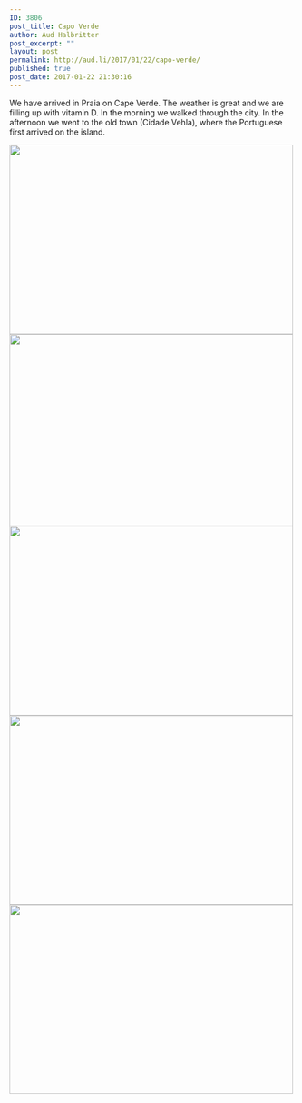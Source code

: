 ```yaml
---
ID: 3806
post_title: Capo Verde
author: Aud Halbritter
post_excerpt: ""
layout: post
permalink: http://aud.li/2017/01/22/capo-verde/
published: true
post_date: 2017-01-22 21:30:16
---
```

We have arrived in Praia on Cape Verde. The weather is great and we are filling up with vitamin D. In the morning we walked through the city. In the afternoon we went to the old town (Cidade Vehla), where the Portuguese first arrived on the island.

<a href="http://aud.li/wp-content/uploads/2017/01/MG_6397.jpg"><img class="alignnone size-medium wp-image-3807" src="http://aud.li/wp-content/uploads/2017/01/MG_6397-500x333.jpg" alt="" width="500" height="333" /></a> <a href="http://aud.li/wp-content/uploads/2017/01/MG_6399.jpg"><img class="alignnone size-medium wp-image-3808" src="http://aud.li/wp-content/uploads/2017/01/MG_6399-500x338.jpg" alt="" width="500" height="338" /></a> <a href="http://aud.li/wp-content/uploads/2017/01/MG_6414.jpg"><img class="alignnone size-medium wp-image-3809" src="http://aud.li/wp-content/uploads/2017/01/MG_6414-500x333.jpg" alt="" width="500" height="333" /></a> <a href="http://aud.li/wp-content/uploads/2017/01/MG_6435.jpg"><img class="alignnone size-medium wp-image-3810" src="http://aud.li/wp-content/uploads/2017/01/MG_6435-500x333.jpg" alt="" width="500" height="333" /></a> <a href="http://aud.li/wp-content/uploads/2017/01/IMG_6443.jpg"><img class="alignnone size-medium wp-image-3811" src="http://aud.li/wp-content/uploads/2017/01/IMG_6443-500x333.jpg" alt="" width="500" height="333" /></a>